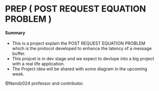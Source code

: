 # PREP ( POST REQUEST EQUATION PROBLEM )

#### Summary

* This is a project explain the POST REQUEST EQUATION PROBLEM which is the protocol developed to enhance the latency of a message buffer.
* This projcet is in dev stage and we expect to devlope into a big project with a real life application.
* The Project idea will be shared with some diagram in the upcoming week.

@Nandz024 professor and contributor.
